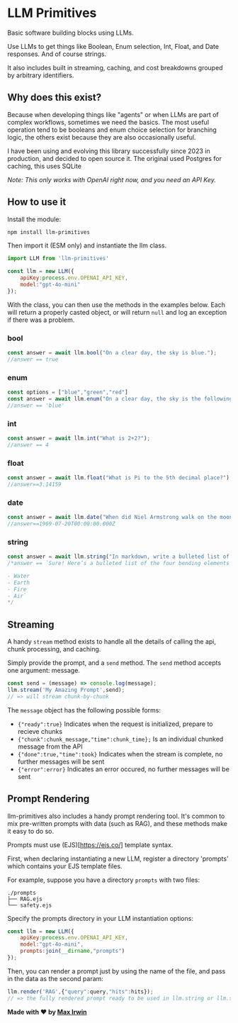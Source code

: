 # LLM Primitives

Basic software building blocks using LLMs.

Use LLMs to get things like Boolean, Enum selection, Int, Float, and Date responses.  And of course strings.

It also includes built in streaming, caching, and cost breakdowns grouped by arbitrary identifiers.

## Why does this exist?

Because when developing things like "agents" or when LLMs are part of complex workflows, sometimes we need the basics.  The most useful operation tend to be booleans and enum choice selection for branching logic, the others exist because they are also occasionally useful.

I have been using and evolving this library successfully since 2023 in production, and decided to open source it.  The original used Postgres for caching, this uses SQLite

_Note: This only works with OpenAI right now, and you need an API Key._

## How to use it

Install the module: 

```bash
npm install llm-primitives
```

Then import it (ESM only) and instantiate the llm class.

```javascript
import LLM from 'llm-primitives'

const llm = new LLM({
	apiKey:process.env.OPENAI_API_KEY,
	model:"gpt-4o-mini"
});
```

With the class, you can then use the methods in the examples below.  Each will return a properly casted object, or will return `null` and log an exception if there was a problem.

### bool

```javascript
const answer = await llm.bool("On a clear day, the sky is blue.");
//answer == true
```

### enum

```javascript
const options = ["blue","green","red"]
const answer = await llm.enum("On a clear day, the sky is the following color.",options);
//answer == 'blue'
```

### int

```javascript
const answer = await llm.int("What is 2+2?");
//answer == 4
```

### float

```javascript
const answer = await llm.float("What is Pi to the 5th decimal place?");
//answer==3.14159
```

### date

```javascript
const answer = await llm.date("When did Niel Armstrong walk on the moon?");
//answer==1969-07-20T00:00:00.000Z
```

### string

```javascript
const answer = await llm.string("In markdown, write a bulleted list of the four bending elements from Avatar: The Last Airbender.");
/*answer == `Sure! Here’s a bulleted list of the four bending elements from *Avatar: The Last Airbender*:

- Water
- Earth
- Fire
- Air`
*/
```

## Streaming

A handy `stream` method exists to handle all the details of calling the api, chunk processing, and caching.

Simply provide the prompt, and a `send` method.  The `send` method accepts one argument: message.

```javascript
const send = (message) => console.log(message);
llm.stream('My Amazing Prompt',send);
// => will stream chunk-by-chunk
```

The `message` object has the following possible forms:

 - `{"ready":true}` Indicates when the request is initialized, prepare to recieve chunks
 - `{"chunk":chunk_message,"time":chunk_time};` Is an individual chunked message from the API
 - `{"done":true,"time":took}` Indicates when the stream is complete, no further messages will be sent
 - `{"error":error}` Indicates an error occured, no further messages will be sent

## Prompt Rendering

llm-primitives also includes a handy prompt rendering tool.  It's common to mix pre-written prompts with data (such as RAG), and these methods make it easy to do so.

Prompts must use (EJS)[https://ejs.co/] template syntax.

First, when declaring instantiating a new LLM, register a directory 'prompts' which contains your EJS template files.

For example, suppose you have a directory `prompts` with two files:

```
./prompts
├── RAG.ejs
└── safety.ejs
```

Specify the prompts directory in your LLM instantiation options:

```javascript
const llm = new LLM({
	apiKey:process.env.OPENAI_API_KEY,
	model:"gpt-4o-mini",
	prompts:join(__dirname,"prompts")
});
```

Then, you can render a prompt just by using the name of the file, and pass in the data as the second param:

```javascript
llm.render('RAG',{"query":query,"hits":hits});
// => the fully rendered prompt ready to be used in llm.string or llm.stream
```



__Made with ❤️ by [Max Irwin](https://max.io)__